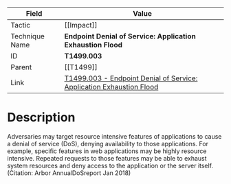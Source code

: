 
|Field|Value|
|---|---|
|Tactic|[[Impact]]|
|Technique Name|**Endpoint Denial of Service: Application Exhaustion Flood**|
|ID|**T1499.003**|
|Parent|[[T1499]]|
|Link|[T1499.003 - Endpoint Denial of Service: Application Exhaustion Flood](https://attack.mitre.org/techniques/T1499/003)|

# Description

Adversaries may target resource intensive features of applications to cause a denial of service (DoS), denying availability to those applications. For example, specific features in web applications may be highly resource intensive. Repeated requests to those features may be able to exhaust system resources and deny access to the application or the server itself.(Citation: Arbor AnnualDoSreport Jan 2018)
